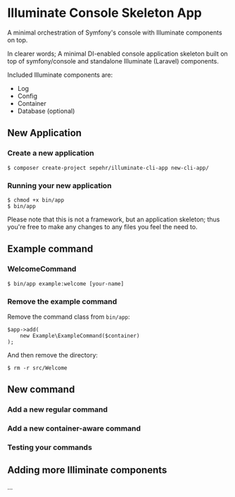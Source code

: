# Illuminate Console Skeleton App
A minimal orchestration of Symfony's console with Illuminate components on top.

In clearer words; A minimal DI-enabled console application skeleton built on top of symfony/console and standalone Illuminate (Laravel) components.  

Included Illuminate components are:
- Log
- Config
- Container
- Database (optional)


## New Application
### Create a new application
```shell
$ composer create-project sepehr/illuminate-cli-app new-cli-app/
```

### Running your new application
```
$ chmod +x bin/app
$ bin/app
```

Please note that this is not a framework, but an application skeleton; thus you're free to make any changes to any files you feel the need to. 

## Example command
### WelcomeCommand
```
$ bin/app example:welcome [your-name]
```

### Remove the example command
Remove the command class from `bin/app`:

```
$app->add(
    new Example\ExampleCommand($container)
);
```

And then remove the directory:

`$ rm -r src/Welcome`


## New command
### Add a new regular command
### Add a new container-aware command
### Testing your commands


## Adding more Illiminate components
...
